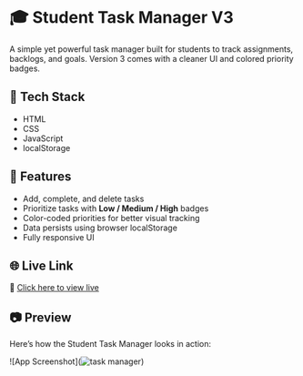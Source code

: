 # 🎓 Student Task Manager V3

A simple yet powerful task manager built for students to track assignments, backlogs, and goals. Version 3 comes with a cleaner UI and colored priority badges.

## 🔧 Tech Stack

- HTML
- CSS
- JavaScript
- localStorage

## 🚀 Features

- Add, complete, and delete tasks  
- Prioritize tasks with **Low / Medium / High** badges  
- Color-coded priorities for better visual tracking  
- Data persists using browser localStorage  
- Fully responsive UI

## 🌐 Live Link

🔗 [Click here to view live](https://nishant-singh-sogarwal.github.io/student-task-manager)

## 📷 Preview

Here’s how the Student Task Manager looks in action:

![App Screenshot](![task manager](<taskmanager.png>))

